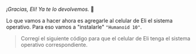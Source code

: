 _¡Gracias, Eli! Ya te lo devolvemos._ :pray:

Lo que vamos a hacer ahora es agregarle al celular de Eli el sistema operativo. Para eso vamos a "instalarle" `"Humanoid 10"`. 

> Corregí el siguiente código para que el celular de Eli tenga el sistema operativo correspondiente.
